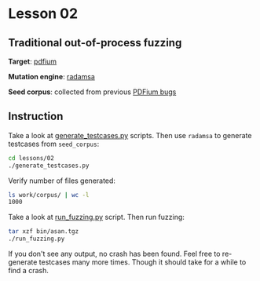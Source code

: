 # Lesson 02

## Traditional out-of-process fuzzing

**Target**: [pdfium]

**Mutation engine**: [radamsa]

**Seed corpus**: collected from previous [PDFium bugs]


## Instruction

Take a look at [generate_testcases.py](generate_testcases.py) scripts. Then use
`radamsa` to generate testcases from `seed_corpus`:
```bash
cd lessons/02
./generate_testcases.py
```

Verify number of files generated:
```bash
ls work/corpus/ | wc -l
1000
```

Take a look at [run_fuzzing.py](run_fuzzing.py) script. Then run fuzzing:
```bash
tar xzf bin/asan.tgz
./run_fuzzing.py
```

If you don't see any output, no crash has been found. Feel free to re-generate
testcases many more times. Though it should take for a while to find a crash.


[pdfium]: https://pdfium.googlesource.com/pdfium/
[radamsa]: https://github.com/aoh/radamsa
[PDFium bugs]: https://bugs.chromium.org/p/chromium/issues/list?can=1&q=Type%3DBug-Security+component%3AInternals%3EPlugins%3EPDF+label%3Aallpublic+opened%3E2015-04-09&colspec=ID+Pri+M+Stars+ReleaseBlock+Component+Status+Owner+Summary+OS+Modified&x=m&y=releaseblock&cells=ids
